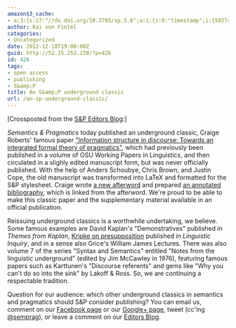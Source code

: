```yaml
---
amazonS3_cache:
- a:3:{s:27:"//dx.doi.org/10.3765/sp.5.6";a:1:{s:9:"timestamp";i:1502749986;}s:27:"//dx.doi.org/10.3765/sp.5.7";a:1:{s:9:"timestamp";i:1502749986;}s:39:"//dx.doi.org/10.1162/ling.2009.40.3.367";a:1:{s:9:"timestamp";i:1502749986;}}
author: Kai von Fintel
categories:
- Uncategorized
date: 2012-12-18T19:00:00Z
guid: http://52.15.252.238/?p=426
id: 426
tags:
- open access
- publishing
- S&amp;P
title: An S&amp;P underground classic
url: /an-sp-underground-classic/
---
```


[Crossposted from the [S&P Editors Blog](http://blog.semprag.org):]

<p><em>Semantics &amp; Pragmatics</em> today published an underground classic, Craige Roberts' famous paper <a href="http://dx.doi.org/10.3765/sp.5.6">&quot;Information structure in discourse: Towards an integrated formal theory of pragmatics&quot;</a>, which had previously been published in a volume of OSU Working Papers in Linguistics, and then circulated in a slighly edited manuscript form, but was never officially published. With the help of Anders Schoubye, Chris Brown, and Justin Cope, the old manuscript was transformed into LaTeX and formatted for the S&amp;P stylesheet. Craige wrote <a href="http://dx.doi.org/10.3765/sp.5.7">a new afterword</a> and prepared <a href="http://www.ling.ohio-state.edu/~croberts/QUDbib/">an annotated bibliography</a>, which is linked from the afterword. We're proud to be able to make this classic paper and the supplementary material available in an official publication.</p>
<p>Reissuing underground classics is a worthwhile undertaking, we believe. Some famous examples are David Kaplan's &quot;Demonstratives&quot; published in <em>Themes from Kaplan</em>, <a href="http://dx.doi.org/10.1162/ling.2009.40.3.367">Kripke on presupposition</a> published in <em>Linguistic Inquiry</em>, and in a sense also Grice's William James Lectures. There was also volume 7 of the series &quot;Syntax and Semantics&quot; entitled &quot;Notes from the linguistic underground&quot; (edited by Jim McCawley in 1976), featuring famous papers such as Karttunen's &quot;Discourse referents&quot; and gems like &quot;Why you can't do so into the sink&quot; by Lakoff &amp; Ross. So, we are continuing a respectable tradition.</p>
<p>Question for our audience: which other underground classics in semantics and pragmatics should S&amp;P consider publishing? You can email us, comment on our <a href="https://www.facebook.com/pages/Semantics-and-Pragmatics/126023538081">Facebook page</a> or our <a href="https://plus.google.com/b/104505457686758246917/104505457686758246917/posts">Google+ page</a>, tweet (cc'ing <a href="https://twitter.com/semprag">@semprag</a>), or leave a comment on our <a href="http://blog.semprag.org">Editors Blog</a>.</p>

